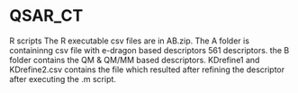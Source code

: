 # QSAR_CT
R scripts
The R executable csv files are in AB.zip. The A folder is containinng csv file with e-dragon based descriptors 561 descriptors. the B folder contains the QM & QM/MM based descriptors. KDrefine1 and KDrefine2.csv contains the file which resulted after refining the descriptor after executing the .m script.
